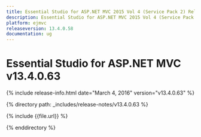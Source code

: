```yaml
---
title: Essential Studio for ASP.NET MVC 2015 Vol 4 (Service Pack 2) Release Notes
description: Essential Studio for ASP.NET MVC 2015 Vol 4 (Service Pack 2) Release Notes
platform: ejmvc
releaseversion: 13.4.0.58
documentation: ug
---
```


# Essential Studio for ASP.NET MVC v13.4.0.63

{% include release-info.html date="March 4, 2016" version="v13.4.0.63" %} 

{% directory path: _includes/release-notes/v13.4.0.63 %}

{% include {{file.url}} %}

{% enddirectory %}


